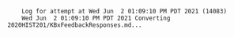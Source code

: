         Log for attempt at Wed Jun  2 01:09:10 PM PDT 2021 (14083)
        Wed Jun  2 01:09:10 PM PDT 2021 Converting 2020HIST201/KBxFeedbackResponses.md...
